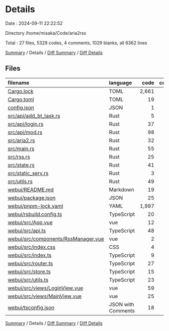 # Details

Date : 2024-09-11 22:22:52

Directory /home/misaka/Code/aria2rss

Total : 27 files,  5329 codes, 4 comments, 1029 blanks, all 6362 lines

[Summary](results.md) / Details / [Diff Summary](diff.md) / [Diff Details](diff-details.md)

## Files
| filename | language | code | comment | blank | total |
| :--- | :--- | ---: | ---: | ---: | ---: |
| [Cargo.lock](/Cargo.lock) | TOML | 2,661 | 2 | 298 | 2,961 |
| [Cargo.toml](/Cargo.toml) | TOML | 19 | 0 | 2 | 21 |
| [config.json](/config.json) | JSON | 1 | 0 | 0 | 1 |
| [src/api/add_bt_task.rs](/src/api/add_bt_task.rs) | Rust | 5 | 0 | 3 | 8 |
| [src/api/login.rs](/src/api/login.rs) | Rust | 37 | 0 | 5 | 42 |
| [src/api/mod.rs](/src/api/mod.rs) | Rust | 98 | 1 | 13 | 112 |
| [src/aria2.rs](/src/aria2.rs) | Rust | 32 | 0 | 6 | 38 |
| [src/main.rs](/src/main.rs) | Rust | 55 | 0 | 9 | 64 |
| [src/rss.rs](/src/rss.rs) | Rust | 25 | 0 | 5 | 30 |
| [src/state.rs](/src/state.rs) | Rust | 41 | 0 | 7 | 48 |
| [src/static_serv.rs](/src/static_serv.rs) | Rust | 3 | 0 | 0 | 3 |
| [src/utils.rs](/src/utils.rs) | Rust | 49 | 0 | 11 | 60 |
| [webui/README.md](/webui/README.md) | Markdown | 19 | 0 | 11 | 30 |
| [webui/package.json](/webui/package.json) | JSON | 25 | 0 | 0 | 25 |
| [webui/pnpm-lock.yaml](/webui/pnpm-lock.yaml) | YAML | 1,997 | 0 | 626 | 2,623 |
| [webui/rsbuild.config.ts](/webui/rsbuild.config.ts) | TypeScript | 20 | 0 | 2 | 22 |
| [webui/src/App.vue](/webui/src/App.vue) | vue | 12 | 0 | 3 | 15 |
| [webui/src/api.ts](/webui/src/api.ts) | TypeScript | 48 | 0 | 6 | 54 |
| [webui/src/components/RssManager.vue](/webui/src/components/RssManager.vue) | vue | 2 | 0 | 2 | 4 |
| [webui/src/index.css](/webui/src/index.css) | CSS | 4 | 0 | 0 | 4 |
| [webui/src/index.ts](/webui/src/index.ts) | TypeScript | 9 | 0 | 3 | 12 |
| [webui/src/router.ts](/webui/src/router.ts) | TypeScript | 27 | 0 | 3 | 30 |
| [webui/src/store.ts](/webui/src/store.ts) | TypeScript | 15 | 0 | 2 | 17 |
| [webui/src/utils.ts](/webui/src/utils.ts) | TypeScript | 23 | 1 | 3 | 27 |
| [webui/src/views/LoginView.vue](/webui/src/views/LoginView.vue) | vue | 59 | 0 | 5 | 64 |
| [webui/src/views/MainView.vue](/webui/src/views/MainView.vue) | vue | 25 | 0 | 3 | 28 |
| [webui/tsconfig.json](/webui/tsconfig.json) | JSON with Comments | 18 | 0 | 1 | 19 |

[Summary](results.md) / Details / [Diff Summary](diff.md) / [Diff Details](diff-details.md)